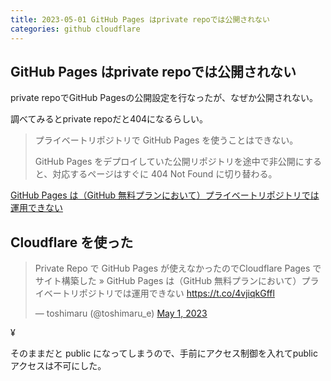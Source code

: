 ```yaml
---
title: 2023-05-01 GitHub Pages はprivate repoでは公開されない
categories: github cloudflare
---
```


## GitHub Pages はprivate repoでは公開されない

private repoでGitHub Pagesの公開設定を行なったが、なぜか公開されない。

調べてみるとprivate repoだと404になるらしい。

> プライベートリポジトリで GitHub Pages を使うことはできない。
>
> GitHub Pages をデプロイしていた公開リポジトリを途中で非公開にすると、対応するページはすぐに 404 Not Found に切り替わる。

[GitHub Pages は（GitHub 無料プランにおいて）プライベートリポジトリでは運用できない](https://zenn.dev/hellorusk/articles/938ebbc3b4e4fb)

## Cloudflare を使った

<blockquote class="twitter-tweet"><p lang="ja" dir="ltr">Private Repo で GitHub Pages が使えなかったのでCloudflare Pages でサイト構築した » GitHub Pages は（GitHub 無料プランにおいて）プライベートリポジトリでは運用できない <a href="https://t.co/4vjiqkGffl">https://t.co/4vjiqkGffl</a></p>&mdash; toshimaru (@toshimaru_e) <a href="https://twitter.com/toshimaru_e/status/1652841524881936385?ref_src=twsrc%5Etfw">May 1, 2023</a></blockquote> <script async src="https://platform.twitter.com/widgets.js" charset="utf-8"></script>¥

そのままだと public になってしまうので、手前にアクセス制御を入れてpublicアクセスは不可にした。
